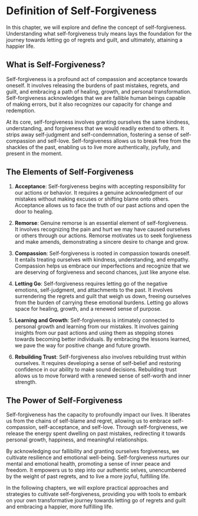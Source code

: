 Definition of Self-Forgiveness
=========================================

In this chapter, we will explore and define the concept of self-forgiveness. Understanding what self-forgiveness truly means lays the foundation for the journey towards letting go of regrets and guilt, and ultimately, attaining a happier life.

What is Self-Forgiveness?
-------------------------

Self-forgiveness is a profound act of compassion and acceptance towards oneself. It involves releasing the burdens of past mistakes, regrets, and guilt, and embracing a path of healing, growth, and personal transformation. Self-forgiveness acknowledges that we are fallible human beings capable of making errors, but it also recognizes our capacity for change and redemption.

At its core, self-forgiveness involves granting ourselves the same kindness, understanding, and forgiveness that we would readily extend to others. It strips away self-judgment and self-condemnation, fostering a sense of self-compassion and self-love. Self-forgiveness allows us to break free from the shackles of the past, enabling us to live more authentically, joyfully, and present in the moment.

The Elements of Self-Forgiveness
--------------------------------

1. **Acceptance**: Self-forgiveness begins with accepting responsibility for our actions or behavior. It requires a genuine acknowledgment of our mistakes without making excuses or shifting blame onto others. Acceptance allows us to face the truth of our past actions and open the door to healing.

2. **Remorse**: Genuine remorse is an essential element of self-forgiveness. It involves recognizing the pain and hurt we may have caused ourselves or others through our actions. Remorse motivates us to seek forgiveness and make amends, demonstrating a sincere desire to change and grow.

3. **Compassion**: Self-forgiveness is rooted in compassion towards oneself. It entails treating ourselves with kindness, understanding, and empathy. Compassion helps us embrace our imperfections and recognize that we are deserving of forgiveness and second chances, just like anyone else.

4. **Letting Go**: Self-forgiveness requires letting go of the negative emotions, self-judgment, and attachments to the past. It involves surrendering the regrets and guilt that weigh us down, freeing ourselves from the burden of carrying these emotional burdens. Letting go allows space for healing, growth, and a renewed sense of purpose.

5. **Learning and Growth**: Self-forgiveness is intimately connected to personal growth and learning from our mistakes. It involves gaining insights from our past actions and using them as stepping stones towards becoming better individuals. By embracing the lessons learned, we pave the way for positive change and future growth.

6. **Rebuilding Trust**: Self-forgiveness also involves rebuilding trust within ourselves. It requires developing a sense of self-belief and restoring confidence in our ability to make sound decisions. Rebuilding trust allows us to move forward with a renewed sense of self-worth and inner strength.

The Power of Self-Forgiveness
-----------------------------

Self-forgiveness has the capacity to profoundly impact our lives. It liberates us from the chains of self-blame and regret, allowing us to embrace self-compassion, self-acceptance, and self-love. Through self-forgiveness, we release the energy spent dwelling on past mistakes, redirecting it towards personal growth, happiness, and meaningful relationships.

By acknowledging our fallibility and granting ourselves forgiveness, we cultivate resilience and emotional well-being. Self-forgiveness nurtures our mental and emotional health, promoting a sense of inner peace and freedom. It empowers us to step into our authentic selves, unencumbered by the weight of past regrets, and to live a more joyful, fulfilling life.

In the following chapters, we will explore practical approaches and strategies to cultivate self-forgiveness, providing you with tools to embark on your own transformative journey towards letting go of regrets and guilt and embracing a happier, more fulfilling life.
